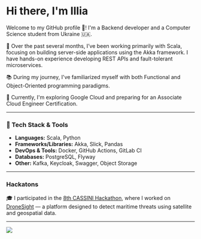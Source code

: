 # Hi there, I'm Illia
Welcome to my GitHub profile 👋! I'm a Backend developer and a Computer Science student from Ukraine 🇺🇦. 

🧠 Over the past several months, I’ve been working primarily with Scala, focusing on building server-side applications using the Akka framework. 
I have hands-on experience developing REST APIs and fault-tolerant microservices. 

📚 During my journey, I've familiarized myself with both Functional and Object-Oriented programming paradigms. 

🌱 Currently, I'm exploring Google Cloud and preparing for an Associate Cloud Engineer Certification.

---
### 🔧 Tech Stack & Tools
- **Languages:** Scala, Python
- **Frameworks/Libraries:** Akka, Slick, Pandas
- **DevOps & Tools:** Docker, GitHub Actions, GitLab CI
- **Databases:** PostgreSQL, Flyway
- **Other:** Kafka, Keycloak, Swagger, Object Storage 

---

### Hackatons
🎓 I participated in the [8th CASSINI Hackathon](https://www.cassini.eu/hackathons/8th-hackathon-announcement), where I worked on [DroneSight](https://taikai.network/cassinihackathons/hackathons/euspace-defence-security/projects/cm2yk8hgq03y9bsslwti7fzjd/idea) — a platform designed to detect maritime threats using satellite and geospatial data.

---
<img src="https://github-readme-stats.vercel.app/api?username=IlliaDhD&show_icons=true&theme=nightowl&border_radius=20">  

<!--
**IlliaDhD/IlliaDhD** is a ✨ _special_ ✨ repository because its `README.md` (this file) appears on your GitHub profile.

Here are some ideas to get you started:

- 🔭 I’m currently working on ...
- 🌱 I’m currently learning ...
- 👯 I’m looking to collaborate on ...
- 🤔 I’m looking for help with ...
- 💬 Ask me about ...
- 📫 How to reach me: ...
- 😄 Pronouns: ...
- ⚡ Fun fact: ...
-->
